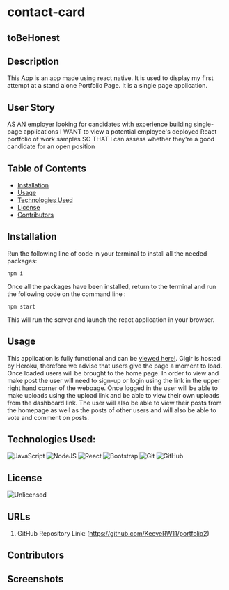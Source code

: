 # contact-card


## toBeHonest

## Description
This App is an app made using react native. It is used to display my first attempt at a stand alone Portfolio Page. It is a single page application.

## User Story
AS AN employer looking for candidates with experience building single-page applications
I WANT to view a potential employee's deployed React portfolio of work samples
SO THAT I can assess whether they're a good candidate for an open position

## Table of Contents
* [Installation](#installation)
* [Usage](#usage)
* [Technologies Used](#technologies-used)
* [License](#license)
* [Contributors](#contributors)

## Installation
Run the following line of code in your terminal to install all the needed packages: 
```
npm i
```

Once all the packages have been installed, return to the terminal and run the following code on the command line : 
```
npm start
```
This will run the server and launch the react application in your browser.


## Usage
This application is fully functional and can be [viewed here!](https://giglr.herokuapp.com/). Giglr is hosted by Heroku, therefore we advise that users give the page a moment to load. Once loaded users will be brought to the home page. In order to view and make post the user will need to sign-up or login using the link in the upper right hand corner of the webpage. Once logged in the user will be able to make uploads using the upload link and be able to view their own uploads from the dashboard link. The user will also be able to view their posts from the homepage as well as the posts of other users and will also be able to vote and comment on posts. 

## Technologies Used:
![JavaScript](https://img.shields.io/badge/javascript-%23323330.svg?style=for-the-badge&logo=javascript&logoColor=%23F7DF1E)
![NodeJS](https://img.shields.io/badge/node.js-6DA55F?style=for-the-badge&logo=node.js&logoColor=white)
![React](https://img.shields.io/badge/react-%2320232a.svg?style=for-the-badge&logo=react&logoColor=%2361DAFB)
![Bootstrap](https://img.shields.io/badge/bootstrap-%23563D7C.svg?style=for-the-badge&logo=bootstrap&logoColor=white)
![Git](https://img.shields.io/badge/git-%23F05033.svg?style=for-the-badge&logo=git&logoColor=white)
![GitHub](https://img.shields.io/badge/github-%23121011.svg?style=for-the-badge&logo=github&logoColor=white)


## License
![Unlicensed](https://img.shields.io/badge/license-Unlicense-blue.svg)

## URLs
1) GitHub Repository Link: (https://github.com/KeeveRW11/portfolio2)

## Contributors


## Screenshots


